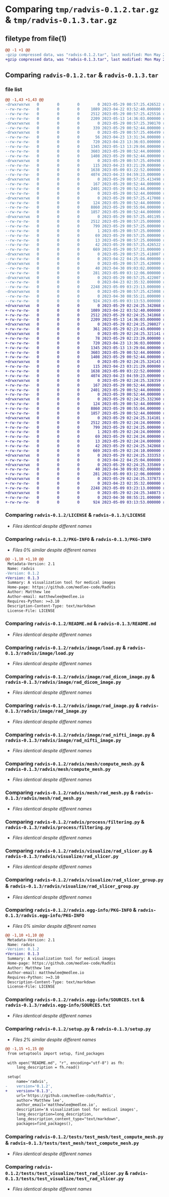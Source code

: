 # Comparing `tmp/radvis-0.1.2.tar.gz` & `tmp/radvis-0.1.3.tar.gz`

## filetype from file(1)

```diff
@@ -1 +1 @@
-gzip compressed data, was "radvis-0.1.2.tar", last modified: Mon May 29 00:57:25 2023, max compression
+gzip compressed data, was "radvis-0.1.3.tar", last modified: Mon May 29 02:24:25 2023, max compression
```

## Comparing `radvis-0.1.2.tar` & `radvis-0.1.3.tar`

### file list

```diff
@@ -1,43 +1,43 @@
-drwxrwxrwx   0        0        0        0 2023-05-29 00:57:25.426522 radvis-0.1.2/
--rw-rw-rw-   0        0        0     1089 2023-04-22 03:52:40.000000 radvis-0.1.2/LICENSE
--rw-rw-rw-   0        0        0     2512 2023-05-29 00:57:25.425516 radvis-0.1.2/PKG-INFO
--rw-rw-rw-   0        0        0     2209 2023-05-13 14:36:03.000000 radvis-0.1.2/README.md
-drwxrwxrwx   0        0        0        0 2023-05-29 00:57:25.390170 radvis-0.1.2/radvis/
--rw-rw-rw-   0        0        0      339 2023-05-29 00:52:44.000000 radvis-0.1.2/radvis/__init__.py
-drwxrwxrwx   0        0        0        0 2023-05-29 00:57:25.406499 radvis-0.1.2/radvis/image/
--rw-rw-rw-   0        0        0       56 2023-04-23 13:31:34.000000 radvis-0.1.2/radvis/image/__init__.py
--rw-rw-rw-   0        0        0      720 2023-04-23 13:36:03.000000 radvis-0.1.2/radvis/image/load.py
--rw-rw-rw-   0        0        0     1345 2023-05-13 13:29:04.000000 radvis-0.1.2/radvis/image/rad_dicom_image.py
--rw-rw-rw-   0        0        0     3603 2023-05-29 00:52:44.000000 radvis-0.1.2/radvis/image/rad_image.py
--rw-rw-rw-   0        0        0     1408 2023-05-29 00:52:44.000000 radvis-0.1.2/radvis/image/rad_nifti_image.py
-drwxrwxrwx   0        0        0        0 2023-05-29 00:57:25.409498 radvis-0.1.2/radvis/mesh/
--rw-rw-rw-   0        0        0      115 2023-04-23 03:21:29.000000 radvis-0.1.2/radvis/mesh/__init__.py
--rw-rw-rw-   0        0        0     1638 2023-05-09 03:22:52.000000 radvis-0.1.2/radvis/mesh/compute_mesh.py
--rw-rw-rw-   0        0        0     4074 2023-04-23 04:59:23.000000 radvis-0.1.2/radvis/mesh/rad_mesh.py
-drwxrwxrwx   0        0        0        0 2023-05-29 00:57:25.413498 radvis-0.1.2/radvis/process/
--rw-rw-rw-   0        0        0      167 2023-05-29 00:52:44.000000 radvis-0.1.2/radvis/process/__init__.py
--rw-rw-rw-   0        0        0     2401 2023-05-29 00:52:44.000000 radvis-0.1.2/radvis/process/filtering.py
--rw-rw-rw-   0        0        0        0 2023-05-29 00:52:44.000000 radvis-0.1.2/radvis/process/registration.py
-drwxrwxrwx   0        0        0        0 2023-05-29 00:57:25.417008 radvis-0.1.2/radvis/visualize/
--rw-rw-rw-   0        0        0      124 2023-05-29 00:52:44.000000 radvis-0.1.2/radvis/visualize/__init__.py
--rw-rw-rw-   0        0        0     8860 2023-05-29 00:55:04.000000 radvis-0.1.2/radvis/visualize/rad_slicer.py
--rw-rw-rw-   0        0        0     1857 2023-05-29 00:52:44.000000 radvis-0.1.2/radvis/visualize/rad_slicer_group.py
-drwxrwxrwx   0        0        0        0 2023-05-29 00:57:25.401195 radvis-0.1.2/radvis.egg-info/
--rw-rw-rw-   0        0        0     2512 2023-05-29 00:57:25.000000 radvis-0.1.2/radvis.egg-info/PKG-INFO
--rw-rw-rw-   0        0        0      799 2023-05-29 00:57:25.000000 radvis-0.1.2/radvis.egg-info/SOURCES.txt
--rw-rw-rw-   0        0        0        1 2023-05-29 00:57:25.000000 radvis-0.1.2/radvis.egg-info/dependency_links.txt
--rw-rw-rw-   0        0        0       69 2023-05-29 00:57:25.000000 radvis-0.1.2/radvis.egg-info/requires.txt
--rw-rw-rw-   0        0        0       13 2023-05-29 00:57:25.000000 radvis-0.1.2/radvis.egg-info/top_level.txt
--rw-rw-rw-   0        0        0       42 2023-05-29 00:57:25.426522 radvis-0.1.2/setup.cfg
--rw-rw-rw-   0        0        0      669 2023-05-29 00:57:21.000000 radvis-0.1.2/setup.py
-drwxrwxrwx   0        0        0        0 2023-05-29 00:57:25.418007 radvis-0.1.2/tests/
--rw-rw-rw-   0        0        0        0 2023-04-22 04:25:04.000000 radvis-0.1.2/tests/__init__.py
-drwxrwxrwx   0        0        0        0 2023-05-29 00:57:25.420009 radvis-0.1.2/tests/mocks/
--rw-rw-rw-   0        0        0       40 2023-04-30 09:03:02.000000 radvis-0.1.2/tests/mocks/__init__.py
--rw-rw-rw-   0        0        0      281 2023-05-09 03:12:06.000000 radvis-0.1.2/tests/mocks/mock_rad_image.py
-drwxrwxrwx   0        0        0        0 2023-05-29 00:57:25.422007 radvis-0.1.2/tests/test_mesh/
--rw-rw-rw-   0        0        0        0 2023-04-23 02:35:32.000000 radvis-0.1.2/tests/test_mesh/__init__.py
--rw-rw-rw-   0        0        0     2248 2023-05-09 03:23:13.000000 radvis-0.1.2/tests/test_mesh/test_compute_mesh.py
-drwxrwxrwx   0        0        0        0 2023-05-29 00:57:25.425008 radvis-0.1.2/tests/test_visualize/
--rw-rw-rw-   0        0        0        0 2023-04-30 08:55:21.000000 radvis-0.1.2/tests/test_visualize/__init__.py
--rw-rw-rw-   0        0        0      924 2023-05-09 03:13:53.000000 radvis-0.1.2/tests/test_visualize/test_rad_slicer.py
+drwxrwxrwx   0        0        0        0 2023-05-29 02:24:25.342868 radvis-0.1.3/
+-rw-rw-rw-   0        0        0     1089 2023-04-22 03:52:40.000000 radvis-0.1.3/LICENSE
+-rw-rw-rw-   0        0        0     2512 2023-05-29 02:24:25.341868 radvis-0.1.3/PKG-INFO
+-rw-rw-rw-   0        0        0     2209 2023-05-13 14:36:03.000000 radvis-0.1.3/README.md
+drwxrwxrwx   0        0        0        0 2023-05-29 02:24:25.298027 radvis-0.1.3/radvis/
+-rw-rw-rw-   0        0        0      361 2023-05-29 02:23:43.000000 radvis-0.1.3/radvis/__init__.py
+drwxrwxrwx   0        0        0        0 2023-05-29 02:24:25.321141 radvis-0.1.3/radvis/image/
+-rw-rw-rw-   0        0        0       78 2023-05-29 02:23:29.000000 radvis-0.1.3/radvis/image/__init__.py
+-rw-rw-rw-   0        0        0      720 2023-04-23 13:36:03.000000 radvis-0.1.3/radvis/image/load.py
+-rw-rw-rw-   0        0        0     1345 2023-05-13 13:29:04.000000 radvis-0.1.3/radvis/image/rad_dicom_image.py
+-rw-rw-rw-   0        0        0     3603 2023-05-29 00:52:44.000000 radvis-0.1.3/radvis/image/rad_image.py
+-rw-rw-rw-   0        0        0     1408 2023-05-29 00:52:44.000000 radvis-0.1.3/radvis/image/rad_nifti_image.py
+drwxrwxrwx   0        0        0        0 2023-05-29 02:24:25.324143 radvis-0.1.3/radvis/mesh/
+-rw-rw-rw-   0        0        0      115 2023-04-23 03:21:29.000000 radvis-0.1.3/radvis/mesh/__init__.py
+-rw-rw-rw-   0        0        0     1638 2023-05-09 03:22:52.000000 radvis-0.1.3/radvis/mesh/compute_mesh.py
+-rw-rw-rw-   0        0        0     4074 2023-04-23 04:59:23.000000 radvis-0.1.3/radvis/mesh/rad_mesh.py
+drwxrwxrwx   0        0        0        0 2023-05-29 02:24:25.328359 radvis-0.1.3/radvis/process/
+-rw-rw-rw-   0        0        0      167 2023-05-29 00:52:44.000000 radvis-0.1.3/radvis/process/__init__.py
+-rw-rw-rw-   0        0        0     2401 2023-05-29 00:52:44.000000 radvis-0.1.3/radvis/process/filtering.py
+-rw-rw-rw-   0        0        0        0 2023-05-29 00:52:44.000000 radvis-0.1.3/radvis/process/registration.py
+drwxrwxrwx   0        0        0        0 2023-05-29 02:24:25.332360 radvis-0.1.3/radvis/visualize/
+-rw-rw-rw-   0        0        0      124 2023-05-29 00:52:44.000000 radvis-0.1.3/radvis/visualize/__init__.py
+-rw-rw-rw-   0        0        0     8860 2023-05-29 00:55:04.000000 radvis-0.1.3/radvis/visualize/rad_slicer.py
+-rw-rw-rw-   0        0        0     1857 2023-05-29 00:52:44.000000 radvis-0.1.3/radvis/visualize/rad_slicer_group.py
+drwxrwxrwx   0        0        0        0 2023-05-29 02:24:25.314101 radvis-0.1.3/radvis.egg-info/
+-rw-rw-rw-   0        0        0     2512 2023-05-29 02:24:24.000000 radvis-0.1.3/radvis.egg-info/PKG-INFO
+-rw-rw-rw-   0        0        0      799 2023-05-29 02:24:25.000000 radvis-0.1.3/radvis.egg-info/SOURCES.txt
+-rw-rw-rw-   0        0        0        1 2023-05-29 02:24:24.000000 radvis-0.1.3/radvis.egg-info/dependency_links.txt
+-rw-rw-rw-   0        0        0       69 2023-05-29 02:24:24.000000 radvis-0.1.3/radvis.egg-info/requires.txt
+-rw-rw-rw-   0        0        0       13 2023-05-29 02:24:24.000000 radvis-0.1.3/radvis.egg-info/top_level.txt
+-rw-rw-rw-   0        0        0       42 2023-05-29 02:24:25.342868 radvis-0.1.3/setup.cfg
+-rw-rw-rw-   0        0        0      669 2023-05-29 02:24:10.000000 radvis-0.1.3/setup.py
+drwxrwxrwx   0        0        0        0 2023-05-29 02:24:25.333353 radvis-0.1.3/tests/
+-rw-rw-rw-   0        0        0        0 2023-04-22 04:25:04.000000 radvis-0.1.3/tests/__init__.py
+drwxrwxrwx   0        0        0        0 2023-05-29 02:24:25.335869 radvis-0.1.3/tests/mocks/
+-rw-rw-rw-   0        0        0       40 2023-04-30 09:03:02.000000 radvis-0.1.3/tests/mocks/__init__.py
+-rw-rw-rw-   0        0        0      281 2023-05-09 03:12:06.000000 radvis-0.1.3/tests/mocks/mock_rad_image.py
+drwxrwxrwx   0        0        0        0 2023-05-29 02:24:25.337873 radvis-0.1.3/tests/test_mesh/
+-rw-rw-rw-   0        0        0        0 2023-04-23 02:35:32.000000 radvis-0.1.3/tests/test_mesh/__init__.py
+-rw-rw-rw-   0        0        0     2248 2023-05-09 03:23:13.000000 radvis-0.1.3/tests/test_mesh/test_compute_mesh.py
+drwxrwxrwx   0        0        0        0 2023-05-29 02:24:25.340873 radvis-0.1.3/tests/test_visualize/
+-rw-rw-rw-   0        0        0        0 2023-04-30 08:55:21.000000 radvis-0.1.3/tests/test_visualize/__init__.py
+-rw-rw-rw-   0        0        0      924 2023-05-09 03:13:53.000000 radvis-0.1.3/tests/test_visualize/test_rad_slicer.py
```

### Comparing `radvis-0.1.2/LICENSE` & `radvis-0.1.3/LICENSE`

 * *Files identical despite different names*

### Comparing `radvis-0.1.2/PKG-INFO` & `radvis-0.1.3/PKG-INFO`

 * *Files 0% similar despite different names*

```diff
@@ -1,10 +1,10 @@
 Metadata-Version: 2.1
 Name: radvis
-Version: 0.1.2
+Version: 0.1.3
 Summary: A visualization tool for medical images
 Home-page: https://github.com/medlee-code/RadVis
 Author: Matthew lee
 Author-email: matthewlee@medlee.io
 Requires-Python: >=3.10
 Description-Content-Type: text/markdown
 License-File: LICENSE
```

### Comparing `radvis-0.1.2/README.md` & `radvis-0.1.3/README.md`

 * *Files identical despite different names*

### Comparing `radvis-0.1.2/radvis/image/load.py` & `radvis-0.1.3/radvis/image/load.py`

 * *Files identical despite different names*

### Comparing `radvis-0.1.2/radvis/image/rad_dicom_image.py` & `radvis-0.1.3/radvis/image/rad_dicom_image.py`

 * *Files identical despite different names*

### Comparing `radvis-0.1.2/radvis/image/rad_image.py` & `radvis-0.1.3/radvis/image/rad_image.py`

 * *Files identical despite different names*

### Comparing `radvis-0.1.2/radvis/image/rad_nifti_image.py` & `radvis-0.1.3/radvis/image/rad_nifti_image.py`

 * *Files identical despite different names*

### Comparing `radvis-0.1.2/radvis/mesh/compute_mesh.py` & `radvis-0.1.3/radvis/mesh/compute_mesh.py`

 * *Files identical despite different names*

### Comparing `radvis-0.1.2/radvis/mesh/rad_mesh.py` & `radvis-0.1.3/radvis/mesh/rad_mesh.py`

 * *Files identical despite different names*

### Comparing `radvis-0.1.2/radvis/process/filtering.py` & `radvis-0.1.3/radvis/process/filtering.py`

 * *Files identical despite different names*

### Comparing `radvis-0.1.2/radvis/visualize/rad_slicer.py` & `radvis-0.1.3/radvis/visualize/rad_slicer.py`

 * *Files identical despite different names*

### Comparing `radvis-0.1.2/radvis/visualize/rad_slicer_group.py` & `radvis-0.1.3/radvis/visualize/rad_slicer_group.py`

 * *Files identical despite different names*

### Comparing `radvis-0.1.2/radvis.egg-info/PKG-INFO` & `radvis-0.1.3/radvis.egg-info/PKG-INFO`

 * *Files 0% similar despite different names*

```diff
@@ -1,10 +1,10 @@
 Metadata-Version: 2.1
 Name: radvis
-Version: 0.1.2
+Version: 0.1.3
 Summary: A visualization tool for medical images
 Home-page: https://github.com/medlee-code/RadVis
 Author: Matthew lee
 Author-email: matthewlee@medlee.io
 Requires-Python: >=3.10
 Description-Content-Type: text/markdown
 License-File: LICENSE
```

### Comparing `radvis-0.1.2/radvis.egg-info/SOURCES.txt` & `radvis-0.1.3/radvis.egg-info/SOURCES.txt`

 * *Files identical despite different names*

### Comparing `radvis-0.1.2/setup.py` & `radvis-0.1.3/setup.py`

 * *Files 2% similar despite different names*

```diff
@@ -1,15 +1,15 @@
 from setuptools import setup, find_packages
 
 with open("README.md", "r", encoding="utf-8") as fh:
     long_description = fh.read()
 
 setup(
     name='radvis',
-    version='0.1.2',
+    version='0.1.3',
     url='https://github.com/medlee-code/RadVis',
     author='Matthew lee',
     author_email='matthewlee@medlee.io',
     description='A visualization tool for medical images',
     long_description=long_description,
     long_description_content_type="text/markdown",
     packages=find_packages(),
```

### Comparing `radvis-0.1.2/tests/test_mesh/test_compute_mesh.py` & `radvis-0.1.3/tests/test_mesh/test_compute_mesh.py`

 * *Files identical despite different names*

### Comparing `radvis-0.1.2/tests/test_visualize/test_rad_slicer.py` & `radvis-0.1.3/tests/test_visualize/test_rad_slicer.py`

 * *Files identical despite different names*

